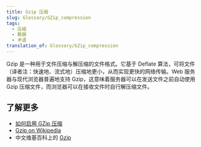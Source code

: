 ```yaml
---
title: Gzip 压缩
slug: Glossary/GZip_compression
tags:
  - 压缩
  - 数据
  - 术语
translation_of: Glossary/GZip_compression
---
```

Gzip 是一种用于文件压缩与解压缩的文件格式。它基于 Deflate 算法，可将文件（译者注：快速地、流式地）压缩地更小，从而实现更快的网络传输。Web 服务器与现代浏览器普遍地支持 Gzip，这意味着服务器可以在发送文件之前自动使用 Gzip 压缩文件，而浏览器可以在接收文件时自行解压缩文件。

## 了解更多

- [如何启用 GZip 压缩](https://varvy.com/pagespeed/enable-compression.html)
- [Gzip on Wikipedia](https://en.wikipedia.org/wiki/Gzip)
- 中文维基百科上的 [Gzip](https://zh.wikipedia.org/wiki/Gzip)
